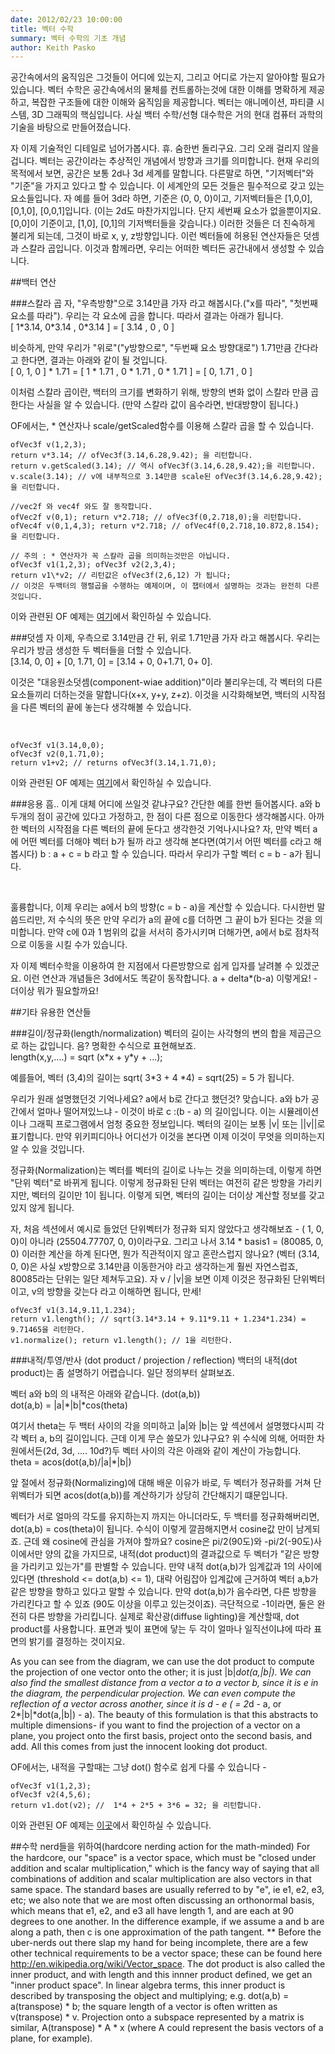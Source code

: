 ```yaml
---
date: 2012/02/23 10:00:00
title: 벡터 수학
summary: 벡터 수학의 기초 개념
author: Keith Pasko
---
```


공간속에서의 움직임은 그것들이 어디에 있는지, 그리고 어디로 가는지 알아야할 필요가 있습니다. 벡터 수학은 공간속에서의 물체를 컨트롤하는것에 대한 이해를 명확하게 제공하고, 복잡한 구조들에 대한 이해와 움직임을 제공합니다. 벡터는 애니메이션, 파티클 시스템, 3D 그래픽의 핵심입니다. 사실 백터 수학/선형 대수학은 거의 현대 컴퓨터 과학의 기술을 바탕으로 만들어졌습니다.

자 이제 기술적인 디테일로 넘어가봅시다. 휴. 숨한번 돌리구요. 그리 오래 걸리지 않을겁니다. 벡터는 공간이라는 추상적인 개념에서 방향과 크기를 의미합니다. 현재 우리의 목적에서 보면, 공간은 보통 2d나 3d 세계를 말합니다. 다른말로 하면, "기저벡터"와 "기준"을 가지고 있다고 할 수 있습니다. 이 세계안의 모든 것들은 필수적으로 갖고 있는 요소들입니다. 자 예를 들어 3d라 하면, 기준은 (0, 0, 0)이고, 기저벡터들은 [1,0,0], [0,1,0], [0,0,1]입니다. (이는 2d도 마찬가지입니다. 단지 세번째 요소가 없을뿐이지요. [0,0]이 기준이고, [1,0], [0,1]의 기저백터들을 갖습니다.) 이러한 것들은 더 친숙하게 불리게 되는데, 그것이 바로 x, y, z방향입니다. 이런 벡터들에 허용된 연산자들은 덧셈과 스칼라 곱입니다. 이것과 함께라면, 우리는 어떠한 벡터든 공간내에서 생성할 수 있습니다.


##백터 연산

###스칼라 곱
자, "우측방향"으로 3.14만큼 가자 라고 해봅시다.("x를 따라", "첫번째 요소를 따라"). 우리는 각 요소에 곱을 합니다. 따라서 결과는 아래가 됩니다.
<br/>[ 1\*3.14, 0\*3.14 , 0\*3.14 ] = [ 3.14 , 0 , 0 ]

비슷하게, 만약 우리가 "위로"("y방향으로", "두번째 요소 방향대로") 1.71만큼 간다라고 한다면, 결과는 아래와 같이 될 것입니다.
<br/> [ 0, 1, 0 ] \* 1.71 = [ 1 \* 1.71 , 0 \* 1.71 , 0 \* 1.71 ] = [ 0, 1.71 , 0 ]

이처럼 스칼라 곱이란, 백터의 크기를 변화하기 위해, 방향의 변화 없이 스칼라 만큼 곱한다는 사실을 알 수 있습니다. (만약 스칼라 값이 음수라면, 반대방향이 됩니다.) 

<script src="../../js/vectors.js" type = "text/javascript">
</script>

<script src = "../../js/math_tut/diagrams.js" type = "text/javascript">
</script>

<canvas id = "mult" width = "600" height = "250"> </canvas>

<script type="text/javascript">
drawMult();
</script>

OF에서는, * 연산자나 scale/getScaled함수를 이용해 스칼라 곱을 할 수 있습니다.

~~~~{.cpp}
ofVec3f v(1,2,3);
return v*3.14; // ofVec3f(3.14,6.28,9.42); 을 리턴합니다.
return v.getScaled(3.14); // 역시 ofVec3f(3.14,6.28,9.42);을 리턴합니다.
v.scale(3.14); // v에 내부적으로 3.14만큼 scale된 ofVec3f(3.14,6.28,9.42);을 리턴합니다.

//vec2f 와 vec4f 와도 잘 동작합니다.
ofVec2f v(0,1); return v*2.718; // ofVec3f(0,2.718,0);을 리턴합니다.
ofVec4f v(0,1,4,3); return v*2.718; // ofVec4f(0,2.718,10.872,8.154); 을 리턴합니다.

// 주의 : * 연산자가 꼭 스칼라 곱을 의미하는것만은 아닙니다.
ofVec3f v1(1,2,3); ofVec3f v2(2,3,4);
return v1\*v2; // 리턴값은 ofVec3f(2,6,12) 가 됩니다;
// 이것은 두백터의 행렬곱을 수행하는 예제이며, 이 챕터에서 설명하는 것과는 완전히 다른 것입니다.
~~~~

이와 관련된 OF 예제는 <a href = "http://www.openframeworks.cc/documentation/math/ofVec3f.html#scale">여기</a>에서 확인하실 수 있습니다.

###덧셈
자 이제, 우측으로 3.14만큼 간 뒤, 위로 1.71만큼 가자 라고 해봅시다. 우리는 우리가 방금 생성한 두 벡터들을 더할 수 있습니다. 
<br/> [3.14, 0, 0] + [0, 1.71, 0] = [3.14 + 0, 0+1.71, 0+ 0]. 

이것은 "대응원소덧셈(component-wiae addition)"이라 불리우는데, 각 벡터의 다른 요소들끼리 더하는것을 말합니다(x+x, y+y, z+z). 이것을 시각화해보면, 백터의 시작점을 다른 벡터의 끝에 놓는다 생각해볼 수 있습니다.

<canvas id = "add" width = "600" height = "250">
</canvas>
<script type="text/javascript">
drawAdd();
</script>
<br/>

~~~~{.cpp}
ofVec3f v1(3.14,0,0);
ofVec3f v2(0,1.71,0);
return v1+v2; // returns ofVec3f(3.14,1.71,0);
~~~~

이와 관련된 OF 예제는 <a href = "http://www.openframeworks.cc/documentation/math/ofVec3f.html#operator+">여기</a>에서 확인하실 수 있습니다.

###응용
흠.. 이게 대체 어디에 쓰일것 같냐구요? 간단한 예를 한번 들어봅시다. a와 b 두개의 점이 공간에 있다고 가정하고, 한 점이 다른 점으로 이동한다 생각해봅시다. 아까 한 벡터의 시작점을 다른 벡터의 끝에 둔다고 생각한것 기억나시나요? 자, 만약 벡터 a에 어떤 벡터를 더해야 벡터 b가 될까 라고 생각해 본다면(여기서 어떤 벡터를 c라고 해봅시다) b : a + c = b 라고 할 수 있습니다. 따라서 우리가 구할 벡터 c = b - a가 됩니다.

<canvas id = "diff" width = "600" height = "250">
</canvas>
<script type="text/javascript">
drawDiff();
</script>
<br/>

훌륭합니다, 이제 우리는 a에서 b의 방향(c = b - a)을 계산할 수 있습니다. 다시한번 말씀드리만, 저 수식의 뜻은 만약 우리가 a의 끝에 c를 더하면 그 끝이 b가 된다는 것을 의미합니다. 만약 c에 0과 1 범위의 값을 서서히 증가시키며 더해가면, a에서 b로 점차적으로 이동을 시킬 수가 있습니다.

<canvas id = "aim" width = "600" height = "250">
</canvas>
<script type="text/javascript">
drawAim();
</script>

자 이제 벡터수학을 이용하여 한 지점에서 다른방향으로 쉽게 입자를 날려볼 수 있겠군요. 이런 연산과 개념들은 3d에서도 똑같이 동작합니다. a + delta\*(b-a) 이렇게요! - 더이상 뭐가 필요할까요!


##기타 유용한 연산들

###길이/정규화(length/normalization)
벡터의 길이는 사각형의 변의 합을 제곱근으로 하는 값입니다. 음? 명확한 수식으로 표현해보죠. <br/>length(x,y,....) = sqrt (x\*x + y\*y + ...); 

예를들어, 벡터 (3,4)의 길이는 sqrt( 3\*3 + 4 \*4) = sqrt(25) = 5 가 됩니다.

우리가 원래 설명했던것 기억나세요? a에서 b로 간다고 했던것? 맞습니다. a와 b가 공간에서 얼마나 떨어져있느냐 - 이것이 바로 c :(b - a) 의 길이입니다. 이는 시뮬레이션이나 그래픽 프로그램에서 엄청 중요한 정보입니다. 벡터의 길이는 보통 |v| 또는 ||v||로 표기합니다. 만약 위키피디아나 어디선가 이것을 본다면 이제 이것이 무엇을 의미하는지 알 수 있을 것입니다.

정규화(Normalization)는 벡터를 벡터의 길이로 나누는 것을 의미하는데, 이렇게 하면 "단위 벡터"로 바뀌게 됩니다. 이렇게 정규화된 단위 벡터는 여전히 같은 방향을 가리키지만, 벡터의 길이만 1이 됩니다. 이렇게 되면, 벡터의 길이는 더이상 계산할 정보를 갖고 있지 않게 됩니다. 

자, 처음 섹션에서 예시로 들었던 단위벡터가 정규화 되지 않았다고 생각해보죠 - ( 1, 0, 0)이 아니라 (25504.77707, 0, 0)이라구요. 그리고 나서 3.14 * basis1 = (80085, 0, 0) 이러한 계산을 하계 된다면, 뭔가 직관적이지 않고 혼란스럽지 않나요? (벡터 (3.14, 0, 0)은 사실 x방향으로 3.14만큼 이동한거야 라고 생각하는게 훨씬 자연스럽죠, 80085라는 단위는 일단 제쳐두고요). 자 v / |v|을 보면 이제 이것은 정규화된 단위벡터이고, v의 방향을 갖는다 라고 이해하면 됩니다, 만세!

~~~~{.cpp}
ofVec3f v1(3.14,9.11,1.234);
return v1.length(); // sqrt(3.14*3.14 + 9.11*9.11 + 1.234*1.234) = 9.71465을 리턴한다.
v1.normalize(); return v1.length(); // 1을 리턴한다.
~~~~

###내적/투영/반사 (dot product / projection / reflection)
백터의 내적(dot product)는 좀 설명하기 어렵습니다. 일단 정의부터 살펴보죠. 

벡터 a와 b의 의 내적은 아래와 같습니다. (dot(a,b))<br/>
dot(a,b) = |a|\*|b|\*cos(theta)

여기서 theta는 두 백터 사이의 각을 의미하고 |a|와 |b|는 앞 섹션에서 설명했다시피 각각 벡터 a, b의 길이입니다. 근데 이게 무슨 쓸모가 있냐구요? 위 수식에 의해, 어떠한 차원에서든(2d, 3d, .... 10d?)두 벡터 사이의 각은 아래와 같이 계산이 가능합니다.<br/>
theta = acos(dot(a,b)/|a|*|b|)

앞 절에서 정규화(Normalizing)에 대해 배운 이유가 바로, 두 벡터가 정규화를 거쳐 단위벡터가 되면 acos(dot(a,b))를 계산하기가 상당히 간단해지기 떄문입니다.

벡터가 서로 얼마의 각도를 유지하는지 까지는 아니더라도, 두 백터를 정규화해버리면, dot(a,b) = cos(theta)이 됩니다. 수식이 이렇게 깔끔해지면서 cosine값 만이 남게되죠. 근데 왜 cosine에 관심을 가져야 할까요? cosine은 pi/2(90도)와 -pi/2(-90도)사이에서만 양의 값을 가지므로, 내적(dot product)의 결과값으로 두 벡터가 "같은 방향을 가리키고 있는가"를 판별할 수 있습니다. 만약 내적 dot(a,b)가 임계값과 1의 사이에 있다면 (threshold <= dot(a,b) <= 1), 대략 어림잡아 입계값에 근거하여 벡터 a,b가 같은 방향을 향하고 있다고 말할 수 있습니다. 만약 dot(a,b)가 음수라면, 다른 방향을 가리킨다고 할 수 있죠 (90도 이상을 이루고 있는것이죠). 극단적으로 -1이라면, 둘은 완전히 다른 방향을 가리킵니다. 실제로 확산광(diffuse lighting)을 계산할때, dot product를 사용합니다. 표면과 빛이 표면에 닿는 두 각이 얼마나 일직선이냐에 따라 표면의 밝기를 결정하는 것이지요.

<canvas id = "dot" width = "600" height = "250">
</canvas>
<script type="text/javascript">
drawDot();
</script>

As you can see from the diagram, we can use the dot product to compute the projection of one vector onto the other; it is just |b|*dot(a,|b|). We can also find the smallest distance from a vector a to a vector b, since it is e in the diagram, the perpendicular projection. We can even compute the reflection of a vector across another, since it is d - e ( = 2*d - a, or 2*|b|*dot(a,|b|) - a). The beauty of this formulation is that this abstracts to multiple dimensions- if you want to find the projection of a vector on a plane, you project onto the first basis, project onto the second basis, and add. All this comes from just the innocent looking dot product.

<!--다이어그램에서 보시다시피, 벡터의 내적은 하나의 벡터에서 다른 벡터로의 투영을 계산한다는 것을 알 수 있습니다. |b|\*dot(a, |b|) 이 수식으로요. 또한 벡터 a와 벡터 b와의 최소 거리를 구할 수도 있습니다. 해당벡터 e가 수직을 이루고 있기 때문입니다. 심지어 벡터의 반영(refelction of a vector across another)를 구할 수도 있습니다. d - e ( = 2*d - 2 또는 2*|b|*dot(a,|b|)-a)를 통해서요. 이 공식의 훌륭함은 다차원에서 두드러집니다. 만약 평면상의 어떠한 벡터에 대한 투영을 구하고 싶다면, 첫 요소에 project를 하고, 두번쨰 요소에 project를 한다음, 더하면 됩니다. 이 모든게 내적(dot product)를 통해 가능합니다.
-->
OF에서는, 내적을 구할때는 그냥 dot() 함수로 쉽게 다룰 수 있습니다 -
~~~~{.cpp}
ofVec3f v1(1,2,3);
ofVec3f v2(4,5,6);
return v1.dot(v2); //  1*4 + 2*5 + 3*6 = 32; 을 리턴합니다.
~~~~

이와 관련된 OF 예제는 <a href = "http://www.openframeworks.cc/documentation/math/ofVec3f.html#dot">이곳</a>에서 확인하실 수 있습니다.

##수학 nerd들을 위하여(hardcore nerding action for the math-minded)
For the hardcore, our "space" is a vector space, which must be "closed under addition and scalar multiplication," which is the fancy way of saying that all combinations of addition and scalar multiplication are also vectors in that same space. The standard bases are usually referred to by "e", ie e1, e2, e3, etc; we also note that we are most often discussing an orthonormal basis, which means that e1, e2, and e3 all have length 1, and are each at 90 degrees to one another. In the difference example, if we assume a and b are along a path, then c is one approximation of the path tangent.  ** Before  the uber-nerds out there slap my hand for being incomplete, there are a few other technical requirements to be a vector space; these can be found here http://en.wikipedia.org/wiki/Vector_space. The dot product is also called the inner product, and with length and this innner product defined, we get an "inner product space". In linear algebra terms, this inner product is described by transposing the object and multiplying; e.g. dot(a,b) = a(transpose) * b; the square length of a vector is often written as v(transpose) * v. Projection onto a subspace represented by a matrix is similar, A(transpose) * A * x (where A could represent the basis vectors of a plane, for example).


